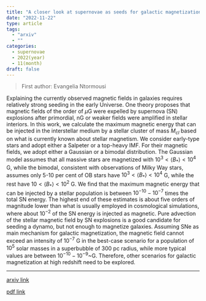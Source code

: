 ```yaml
---
title: "A closer look at supernovae as seeds for galactic magnetization"
date: "2022-11-22"
type: article
tags:
  - "arxiv"
  - ""
categories:
  - supernovae
  - 2022(year)
  - 11(month)
draft: false
---
```


> First author: Evangelia Ntormousi

 Explaining the currently observed magnetic fields in galaxies requires
relatively strong seeding in the early Universe. One theory proposes that
magnetic fields of the order of $\mu$G were expelled by supernova (SN)
explosions after primordial, nG or weaker fields were amplified in stellar
interiors. In this work, we calculate the maximum magnetic energy that can be
injected in the interstellar medium by a stellar cluster of mass $M_{cl}$ based
on what is currently known about stellar magnetism. We consider early-type
stars and adopt either a Salpeter or a top-heavy IMF. For their magnetic
fields, we adopt either a Gaussian or a bimodal distribution. The Gaussian
model assumes that all massive stars are magnetized with $10^3 < \langle B_*
\rangle < 10^4$ G, while the bimodal, consistent with observations of Milky Way
stars, assumes only 5-10 per cent of OB stars have $10^3 < \langle B_* \rangle
< 10^4$ G, while the rest have $10 < \langle B_* \rangle < 10^2$ G. We find
that the maximum magnetic energy that can be injected by a stellar population
is between $10^{-10}-10^{-7}$ times the total SN energy. The highest end of
these estimates is about five orders of magnitude lower than what is usually
employed in cosmological simulations, where about $10^{-2}$ of the SN energy is
injected as magnetic. Pure advection of the stellar magnetic field by SN
explosions is a good candidate for seeding a dynamo, but not enough to
magnetize galaxies. Assuming SNe as main mechanism for galactic magnetization,
the magnetic field cannot exceed an intensity of $10^{-7}$ G in the best-case
scenario for a population of $10^{5}$ solar masses in a superbubble of 300 pc
radius, while more typical values are between $10^{-10}-10^{-9}$~G. Therefore,
other scenarios for galactic magnetization at high redshift need to be
explored.

---
[arxiv link](http://arxiv.org/abs/2211.12355v1)

[pdf link](http://arxiv.org/pdf/2211.12355v1)